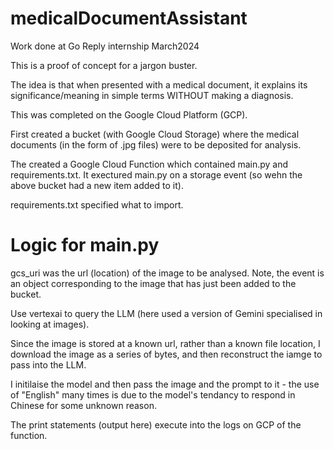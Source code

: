 # medicalDocumentAssistant
Work done at Go Reply internship March2024

This is a proof of concept for a jargon buster.

The idea is that when presented with a medical document, it explains its significance/meaning in simple terms WITHOUT making a diagnosis.

This was completed on the Google Cloud Platform (GCP).

First created a bucket (with Google Cloud Storage) where the medical documents (in the form of .jpg files) were to be deposited for analysis. 

The created a Google Cloud Function which contained main.py and requirements.txt. It exectured main.py on a storage event (so wehn the above bucket had a new item added to it).

requirements.txt specified what to import.

# Logic for main.py
gcs_uri was the url (location) of the image to be analysed. 
Note, the event is an object corresponding to the image that has just been added to the bucket.

Use vertexai to query the LLM  (here used a version of Gemini specialised in looking at images).

Since the image is stored at a known url, rather than a known file location, I download the image as a series of bytes, and then reconstruct the iamge to pass into the LLM.

I initilaise the model and then pass the image and the prompt to it - the use of "English" many times is due to the model's tendancy to respond in Chinese for some unknown reason.

The print statements (output here) execute into the logs on GCP of the function.
